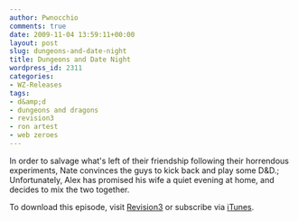 ```yaml
---
author: Pwnocchio
comments: true
date: 2009-11-04 13:59:11+00:00
layout: post
slug: dungeons-and-date-night
title: Dungeons and Date Night
wordpress_id: 2311
categories:
- WZ-Releases
tags:
- d&amp;d
- dungeons and dragons
- revision3
- ron artest
- web zeroes
---
```


In order to salvage what's left of their friendship following their horrendous experiments, Nate convinces the guys to kick back and play some D&D.; Unfortunately, Alex has promised his wife a quiet evening at home, and decides to mix the two together. 

To download this episode, visit [Revision3](http://revision3.com/webzeroes/dungeonsanddatenight) or subscribe via [iTunes](http://itunes.apple.com/WebObjects/MZStore.woa/wa/viewPodcast?id=335038421).
